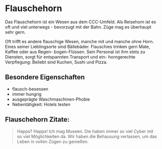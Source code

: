 # Flauschehorn

Das Flauschehorn ist ein Wesen aus dem CCC-Umfeld. Als Reisehorn ist es oft und viel
unterwegs - bevorzugt mit der Bahn. Züge mag es überhaupt sehr gern.

Oft trifft es andere flauschige Wesen, manche mit und manche ohne Horn. Eines seiner 
Lieblingsorte sind Bällebäder. Flauschies trinken gern Mate, Kaffee oder aus Regen-
bogen-Flüssen.
Sein Personal ist ihm stets zu Diensten, sorgt für entspannten Transport und ein-
horngerechte Verpflegung: Beliebt sind Kuchen, Sushi und Pizza.

## Besondere Eigenschaften

* flausch-besessen
* immer hungrig
* ausgeprägte Waschmaschinen-Phobie
* Nebentätigkeit: Hotels testen

## Flauschehorn Zitate:

> Happs? Happs!
> Ich mag Museen. Die haben immer so viel Cyber mit so viel Möglichkeiten da.
> Wir haben die Behausung verlassen, um das Leben in vollen Zügen zu genießen.

